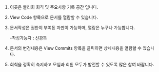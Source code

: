 1. 이곳은 빨리회 회칙 및 주요사항 기록 공간 입니다.

2. View Code 항목으로 문서를 열람할 수 있습니다.

3. 문서작성은 권한이 부여된 자만이 가능하며, 열람은 누구나 가능합니다. 

	-작성가능자 : 신광득

4. 문서의 변경내용은 View Commits 항목을 클릭하면 상세내용을 열람할 수 있습니다.

5. 회칙을 정확히 숙지하고 모임과 회원 모두가 발전할 수 있도록 많은 참여 바랍니다.

